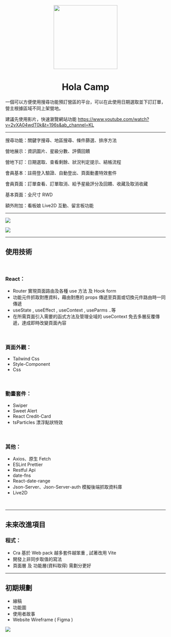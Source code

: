 <p align="center">
  <a href="https://petcity-booking.netlify.app/">
    <img width="200" src="https://i.imgur.com/oMaeaQf.png">
  </a>
</p>

<h1 align="center" style="font-weight: 700">Hola Camp</h1>

一個可以方便使用搜尋功能預訂營區的平台，可以在此使用日期選取並下訂訂單，營主根據區域不同上架營地。

建議先使用影片，快速瀏覽網站功能 <https://www.youtube.com/watch?v=2vXA04wdT0k&t=196s&ab_channel=KL>

---

搜尋功能：關鍵字搜尋、地區搜尋、條件篩選、排序方法

營地展示：資訊圖片、星級分數、評價回饋

營地下訂：日期選取、查看剩餘、狀況判定提示、結帳流程

會員基本：註冊登入驗證、自動登出、頁面動畫特效套件

會員頁面：訂單查看、訂單取消、給予星級評分及回饋、收藏及取消收藏

基本頁面：全尺寸 RWD

額外附加：看板娘 Live2D 互動、留言板功能

---

<img src="https://i.imgur.com/q7tcqqt.png">

![](https://i.imgur.com/j3ZLR2C.png)

---

## 使用技術

<br>

### React：

- Router 實現頁面路由及各種 use 方法 及 Hook form
- 功能元件抓取對應資料，藉由對應的 props 傳遞至頁面或切換元件路由時一同傳遞
- useState , useEffect , useContext , useParms ..等
- 在所需頁面引入需要的函式方法及管理全域的 useContext 免去多層反覆傳遞，達成即時改變頁面內容

<br>

### 頁面外觀：

- Tailwind Css
- Style-Component
- Css

<br>

### 動畫套件：

- Swiper
- Sweet Alert
- React Credit-Card
- tsParticles 漂浮點狀特效

<br>

### 其他：

- Axios、原生 Fetch
- ESLint Prettier
- Restful Api
- date-fns
- React-date-range
- Json-Server、Json-Server-auth 模擬後端抓取資料庫
- Live2D

<br>

---

## 未來改進項目

### 程式：

- Cra 基於 Web pack 越多套件越笨重 , 試著改用 Vite
- 開發上非同步取值的寫法
- 頁面層 及 功能層(資料取得) 需劃分更好

---

## 初期規劃

- 線稿
- 功能圖
- 使用者故事
- Website Wireframe ( Figma )

<img src="https://i.imgur.com/J04Acgo.png">
